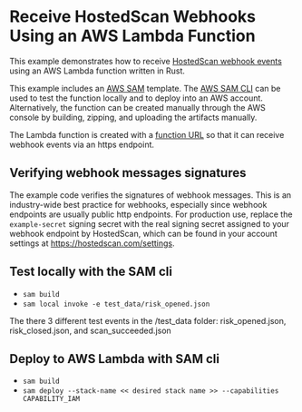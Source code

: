 # Receive HostedScan Webhooks Using an AWS Lambda Function

This example demonstrates how to receive [HostedScan webhook events](https://docs.hostedscan.com/webhooks/overview) using an AWS Lambda function written in Rust.

This example includes an [AWS SAM](https://aws.amazon.com/serverless/sam/) template. The [AWS SAM CLI](https://docs.aws.amazon.com/serverless-application-model/latest/developerguide/install-sam-cli.html) can be used to test the function locally and to deploy into an AWS account. Alternatively, the function can be created manually through the AWS console by building, zipping, and uploading the artifacts manually.

The Lambda function is created with a [function URL](https://aws.amazon.com/blogs/aws/announcing-aws-lambda-function-urls-built-in-https-endpoints-for-single-function-microservices/) so that it can receive webhook events via an https endpoint.

## Verifying webhook messages signatures

The example code verifies the signatures of webhook messages. This is an industry-wide best practice for webhooks, especially since webhook endpoints are usually public http endpoints. For production use, replace the `example-secret` signing secret with the real signing secret assigned to your webhook endpoint by HostedScan, which can be found in your account settings at https://hostedscan.com/settings.

## Test locally with the SAM cli

- `sam build`
- `sam local invoke -e test_data/risk_opened.json`

The there 3 different test events in the /test_data folder: risk_opened.json, risk_closed.json, and scan_succeeded.json

## Deploy to AWS Lambda with SAM cli

- `sam build`
- `sam deploy --stack-name << desired stack name >> --capabilities CAPABILITY_IAM`
